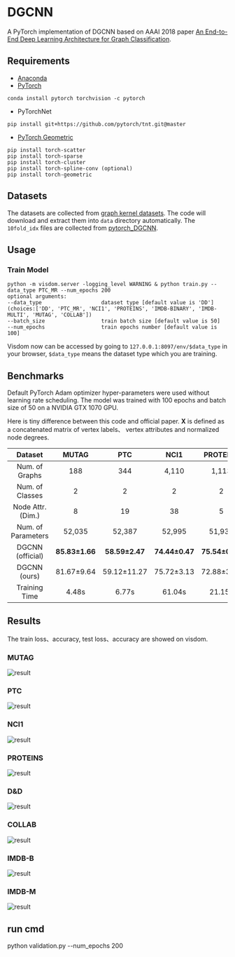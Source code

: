# DGCNN
A PyTorch implementation of DGCNN based on AAAI 2018 paper 
[An End-to-End Deep Learning Architecture for Graph Classification](https://www.cse.wustl.edu/~muhan/papers/AAAI_2018_DGCNN.pdf).

## Requirements
- [Anaconda](https://www.anaconda.com/download/)
- [PyTorch](https://pytorch.org)
```
conda install pytorch torchvision -c pytorch
```
- PyTorchNet
```
pip install git+https://github.com/pytorch/tnt.git@master
```
- [PyTorch Geometric](https://rusty1s.github.io/pytorch_geometric/build/html/index.html)
```
pip install torch-scatter
pip install torch-sparse
pip install torch-cluster
pip install torch-spline-conv (optional)
pip install torch-geometric
```

## Datasets
The datasets are collected from [graph kernel datasets](https://ls11-www.cs.tu-dortmund.de/staff/morris/graphkerneldatasets).
The code will download and extract them into `data` directory automatically. The `10fold_idx` files are collected from 
[pytorch_DGCNN](https://github.com/muhanzhang/pytorch_DGCNN).

## Usage
### Train Model
```
python -m visdom.server -logging_level WARNING & python train.py --data_type PTC_MR --num_epochs 200
optional arguments:
--data_type                   dataset type [default value is 'DD'](choices:['DD', 'PTC_MR', 'NCI1', 'PROTEINS', 'IMDB-BINARY', 'IMDB-MULTI', 'MUTAG', 'COLLAB'])
--batch_size                  train batch size [default value is 50]
--num_epochs                  train epochs number [default value is 100]
```
Visdom now can be accessed by going to `127.0.0.1:8097/env/$data_type` in your browser, `$data_type` means the dataset type which you are training.

## Benchmarks
Default PyTorch Adam optimizer hyper-parameters were used without learning rate scheduling. 
The model was trained with 100 epochs and batch size of 50 on a NVIDIA GTX 1070 GPU. 

Here is tiny difference between this code and official paper. **X** is defined as a concatenated matrix of vertex labels、
vertex attributes and normalized node degrees.

<table>
  <thead>
    <tr>
      <th>Dataset</th>
      <th>MUTAG</th>
      <th>PTC</th>
      <th>NCI1</th>
      <th>PROTEINS</th>
      <th>D&D</th>
      <th>COLLAB</th>
      <th>IMDB-B</th>
      <th>IMDB-M</th>
    </tr>
  </thead>
  <tbody>
    <tr>
      <td align="center">Num. of Graphs</td>
      <td align="center">188</td>
      <td align="center">344</td>
      <td align="center">4,110</td>
      <td align="center">1,113</td>
      <td align="center">1,178</td>
      <td align="center">5,000</td>
      <td align="center">1,000</td>
      <td align="center">1,500</td>
    </tr>
    <tr>
      <td align="center">Num. of Classes</td>
      <td align="center">2</td>
      <td align="center">2</td>
      <td align="center">2</td>
      <td align="center">2</td>
      <td align="center">2</td>
      <td align="center">3</td>
      <td align="center">2</td>
      <td align="center">3</td>
    </tr>
    <tr>
      <td align="center">Node Attr. (Dim.)</td>
      <td align="center">8</td>
      <td align="center">19</td>
      <td align="center">38</td>
      <td align="center">5</td>
      <td align="center">90</td>
      <td align="center">1</td>
      <td align="center">1</td>
      <td align="center">1</td>
    </tr>
    <tr>
      <td align="center">Num. of Parameters</td>
      <td align="center">52,035</td>
      <td align="center">52,387</td>
      <td align="center">52,995</td>
      <td align="center">51,939</td>
      <td align="center">54,659</td>
      <td align="center">51,940</td>
      <td align="center">51,811</td>
      <td align="center">51,940</td>
    </tr>
    <tr>
      <td align="center">DGCNN (official)</td>
      <td align="center"><b>85.83±1.66</b></td>
      <td align="center"><b>58.59±2.47</b></td>
      <td align="center"><b>74.44±0.47</b></td>
      <td align="center"><b>75.54±0.94</b></td>
      <td align="center"><b>79.37±0.94</b></td>
      <td align="center"><b>73.76±0.49</b></td>
      <td align="center"><b>70.03±0.86</b></td>
      <td align="center"><b>47.83±0.85</b></td>
    </tr>
    <tr>
      <td align="center">DGCNN (ours)</td>
      <td align="center">81.67±9.64</td>
      <td align="center">59.12±11.27</td>
      <td align="center">75.72±3.13</td>
      <td align="center">72.88±3.38</td>
      <td align="center">68.80±5.37</td>
      <td align="center">70.52±2.00</td>
      <td align="center">71.50±4.48</td>
      <td align="center">46.47±5.22</td>
    </tr>
    <tr>
      <td align="center">Training Time</td>
      <td align="center">4.48s</td>
      <td align="center">6.77s</td>
      <td align="center">61.04s</td>
      <td align="center">21.15s</td>
      <td align="center">64.71s</td>
      <td align="center">202.65s</td>
      <td align="center">15.55s</td>
      <td align="center">21.90s</td>
    </tr> 
  </tbody>
</table>

## Results
The train loss、accuracy, test loss、accuracy are showed on visdom.

### MUTAG
![result](results/mutag.png)
### PTC
![result](results/ptc.png)
### NCI1
![result](results/nci1.png)
### PROTEINS
![result](results/proteins.png)
### D&D
![result](results/dd.png)
### COLLAB
![result](results/collab.png)
### IMDB-B
![result](results/imdbb.png)
### IMDB-M
![result](results/imdbm.png)

## run cmd

python validation.py  --num_epochs 200